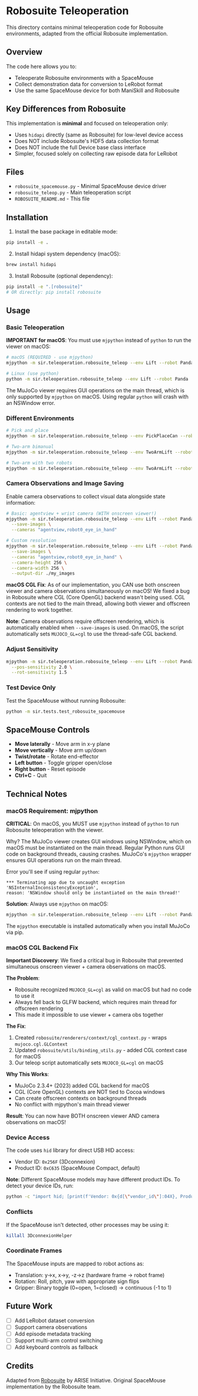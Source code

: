 # Robosuite Teleoperation

This directory contains minimal teleoperation code for Robosuite environments, adapted from the official Robosuite implementation.

## Overview

The code here allows you to:
- Teleoperate Robosuite environments with a SpaceMouse
- Collect demonstration data for conversion to LeRobot format
- Use the same SpaceMouse device for both ManiSkill and Robosuite

## Key Differences from Robosuite

This implementation is **minimal** and focused on teleoperation only:

- Uses `hidapi` directly (same as Robosuite) for low-level device access
- Does NOT include Robosuite's HDF5 data collection format
- Does NOT include the full Device base class interface
- Simpler, focused solely on collecting raw episode data for LeRobot

## Files

- `robosuite_spacemouse.py` - Minimal SpaceMouse device driver
- `robosuite_teleop.py` - Main teleoperation script
- `ROBOSUITE_README.md` - This file

## Installation

1. Install the base package in editable mode:
```bash
pip install -e .
```

2. Install hidapi system dependency (macOS):
```bash
brew install hidapi
```

3. Install Robosuite (optional dependency):
```bash
pip install -e ".[robosuite]"
# OR directly: pip install robosuite
```

## Usage

### Basic Teleoperation

**IMPORTANT for macOS**: You must use `mjpython` instead of `python` to run the viewer on macOS:

```bash
# macOS (REQUIRED - use mjpython)
mjpython -m sir.teleoperation.robosuite_teleop --env Lift --robot Panda

# Linux (use python)
python -m sir.teleoperation.robosuite_teleop --env Lift --robot Panda
```

The MuJoCo viewer requires GUI operations on the main thread, which is only supported by `mjpython` on macOS. Using regular `python` will crash with an NSWindow error.

### Different Environments

```bash
# Pick and place
mjpython -m sir.teleoperation.robosuite_teleop --env PickPlaceCan --robot Sawyer

# Two-arm bimanual
mjpython -m sir.teleoperation.robosuite_teleop --env TwoArmLift --robot Baxter --config bimanual

# Two-arm with two robots
mjpython -m sir.teleoperation.robosuite_teleop --env TwoArmLift --robot Panda --config parallel
```

### Camera Observations and Image Saving

Enable camera observations to collect visual data alongside state information:

```bash
# Basic: agentview + wrist camera (WITH onscreen viewer!)
mjpython -m sir.teleoperation.robosuite_teleop --env Lift --robot Panda \
  --save-images \
  --cameras "agentview,robot0_eye_in_hand"

# Custom resolution
mjpython -m sir.teleoperation.robosuite_teleop --env Lift --robot Panda \
  --save-images \
  --cameras "agentview,robot0_eye_in_hand" \
  --camera-height 256 \
  --camera-width 256 \
  --output-dir ./my_images
```

**macOS CGL Fix**: As of our implementation, you CAN use both onscreen viewer and camera observations simultaneously on macOS! We fixed a bug in Robosuite where CGL (Core OpenGL) backend wasn't being used. CGL contexts are not tied to the main thread, allowing both viewer and offscreen rendering to work together.

**Note**: Camera observations require offscreen rendering, which is automatically enabled when `--save-images` is used. On macOS, the script automatically sets `MUJOCO_GL=cgl` to use the thread-safe CGL backend.

### Adjust Sensitivity

```bash
mjpython -m sir.teleoperation.robosuite_teleop --env Lift --robot Panda \
  --pos-sensitivity 2.0 \
  --rot-sensitivity 1.5
```

### Test Device Only

Test the SpaceMouse without running Robosuite:

```bash
python -m sir.tests.test_robosuite_spacemouse
```

## SpaceMouse Controls

- **Move laterally** - Move arm in x-y plane
- **Move vertically** - Move arm up/down
- **Twist/rotate** - Rotate end-effector
- **Left button** - Toggle gripper open/close
- **Right button** - Reset episode
- **Ctrl+C** - Quit

## Technical Notes

### macOS Requirement: mjpython

**CRITICAL**: On macOS, you MUST use `mjpython` instead of `python` to run Robosuite teleoperation with the viewer.

Why? The MuJoCo viewer creates GUI windows using NSWindow, which on macOS must be instantiated on the main thread. Regular Python runs GUI code on background threads, causing crashes. MuJoCo's `mjpython` wrapper ensures GUI operations run on the main thread.

Error you'll see if using regular `python`:
```
*** Terminating app due to uncaught exception 'NSInternalInconsistencyException',
reason: 'NSWindow should only be instantiated on the main thread!'
```

**Solution**: Always use `mjpython` on macOS:
```bash
mjpython -m sir.teleoperation.robosuite_teleop --env Lift --robot Panda
```

The `mjpython` executable is installed automatically when you install MuJoCo via pip.

### macOS CGL Backend Fix

**Important Discovery**: We fixed a critical bug in Robosuite that prevented simultaneous onscreen viewer + camera observations on macOS.

**The Problem**:
- Robosuite recognized `MUJOCO_GL=cgl` as valid on macOS but had no code to use it
- Always fell back to GLFW backend, which requires main thread for offscreen rendering
- This made it impossible to use viewer + camera obs together

**The Fix**:
1. Created `robosuite/renderers/context/cgl_context.py` - wraps `mujoco.cgl.GLContext`
2. Updated `robosuite/utils/binding_utils.py` - added CGL context case for macOS
3. Our teleop script automatically sets `MUJOCO_GL=cgl` on macOS

**Why This Works**:
- MuJoCo 2.3.4+ (2023) added CGL backend for macOS
- CGL (Core OpenGL) contexts are NOT tied to Cocoa windows
- Can create offscreen contexts on background threads
- No conflict with mjpython's main thread viewer

**Result**: You can now have BOTH onscreen viewer AND camera observations on macOS!

### Device Access

The code uses `hid` library for direct USB HID access:
- Vendor ID: `0x256F` (3Dconnexion)
- Product ID: `0xC635` (SpaceMouse Compact, default)

**Note**: Different SpaceMouse models may have different product IDs. To detect your device IDs, run:
```bash
python -c "import hid; [print(f'Vendor: 0x{d[\"vendor_id\"]:04X}, Product: 0x{d[\"product_id\"]:04X}, Name: {d[\"product_string\"]}') for d in hid.enumerate() if 'space' in d['product_string'].lower()]"
```

### Conflicts

If the SpaceMouse isn't detected, other processes may be using it:
```bash
killall 3DconnexionHelper
```

### Coordinate Frames

The SpaceMouse inputs are mapped to robot actions as:
- Translation: y→x, x→y, -z→z (hardware frame → robot frame)
- Rotation: Roll, pitch, yaw with appropriate sign flips
- Gripper: Binary toggle (0=open, 1=closed) → continuous (-1 to 1)

## Future Work

- [ ] Add LeRobot dataset conversion
- [ ] Support camera observations
- [ ] Add episode metadata tracking
- [ ] Support multi-arm control switching
- [ ] Add keyboard controls as fallback

## Credits

Adapted from [Robosuite](https://github.com/ARISE-Initiative/robosuite) by ARISE Initiative.
Original SpaceMouse implementation by the Robosuite team.
